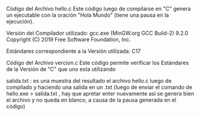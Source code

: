 Código del Archivo hello.c
    Este código luego de compilarse en "C" genera un ejecutable con la oración "Hola Mundo" (tiene una pausa en la ejecución).

 Versión del Compilador utilizado:
        gcc.exe (MinGW.org GCC Build-2) 9.2.0
        Copyright (C) 2019 Free Software Foundation, Inc.
    
Estándares correspondiente a la Versión utilizada:
    C17

Código del Archivo vercion.c
    Este código permite verificar los Estándares de la Versión de "C" que uno esta utilizando

salida.txt : es una muestra del resultado el archivo hello.c luego de compilado y haciendo una salida en un .txt (luego de enviar el comando de hello.exe > salida.txt , hay que apretar enter nuevamente así se genera bien el archivo y no queda en blanco, a causa de la pausa generada en el código)


